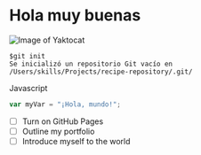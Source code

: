 # Hola muy buenas #
![Image of Yaktocat](https://octodex.github.com/images/yaktocat.png)
```
$git init
Se inicializó un repositorio Git vacío en /Users/skills/Projects/recipe-repository/.git/
```

Javascript 
``` javascript
var myVar = "¡Hola, mundo!";
```
- [ ] Turn on GitHub Pages
- [ ] Outline my portfolio
- [ ] Introduce myself to the world

